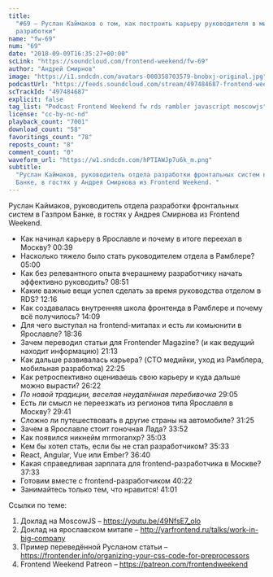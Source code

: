 ```yaml
---
title:
  "#69 – Руслан Каймаков о том, как построить карьеру руководителя в мире
  разработки"
name: "fw-69"
num: "69"
date: "2018-09-09T16:35:27+00:00"
scLink: "https://soundcloud.com/frontend-weekend/fw-69"
author: "Андрей Смирнов"
image: "https://i1.sndcdn.com/avatars-000358703579-bnobxj-original.jpg"
podcastUrl: "https://feeds.soundcloud.com/stream/497484687-frontend-weekend-fw-69.m4a"
scTrackId: "497484687"
explicit: false
tag_list: "Podcast Frontend Weekend fw rds rambler javascript moscowjs"
license: "cc-by-nc-nd"
playback_count: "7001"
download_count: "58"
favoritings_count: "78"
reposts_count: "8"
comment_count: "0"
waveform_url: "https://w1.sndcdn.com/hPTIAWJp7u6k_m.png"
subtitle:
  "Руслан Каймаков, руководитель отдела разработки фронтальных систем в Газпром
  Банке, в гостях у Андрея Смирнова из Frontend Weekend. "
---
```


Руслан Каймаков, руководитель отдела разработки фронтальных систем в Газпром
Банке, в гостях у Андрея Смирнова из Frontend Weekend.

- Как начинал карьеру в Ярославле и почему в итоге переехал в Москву?
  <timecode sec="39">00:39</timecode>
- Насколько тяжело было стать руководителем отдела в Рамблере?
  <timecode sec="300">05:00</timecode>
- Как без релевантного опыта вчерашнему разработчику начать эффективно
  руководить? <timecode sec="531">08:51</timecode>
- Какие важные вещи успел сделать за время руководства отделом в RDS?
  <timecode sec="736">12:16</timecode>
- Как создавалась внутренняя школа фронтенда в Рамблере и почему всё получилось?
  <timecode sec="849">14:09</timecode>
- Для чего выступал на frontend-митапах и есть ли комьюнити в Ярославле?
  <timecode sec="1116">18:36</timecode>
- Зачем переводил статьи для Frontender Magazine? (и как ведущий находит
  информацию) <timecode sec="1273">21:13</timecode>
- Как дальше развивалась карьера? (CTO медийки, уход из Рамблера, мобильная
  разработка) <timecode sec="1345">22:25</timecode>
- Как ретроспективно оцениваешь свою карьеру и куда дальше можно вырасти?
  <timecode sec="1582">26:22</timecode>
- _По новой традиции, веселая неудалённая перебивочка_
  <timecode sec="1745">29:05</timecode>
- Есть ли смысл не переезжать из регионов типа Ярославля в Москву?
  <timecode sec="1781">29:41</timecode>
- Сложно ли путешествовать в другие страны на автомобиле?
  <timecode sec="1885">31:25</timecode>
- Зачем в Ярославле стоит гоночная Лада? <timecode sec="2032">33:52</timecode>
- Как появился никнейм mrmoranxp? <timecode sec="2103">35:03</timecode>
- Кем бы хотел стать, если бы не стал разработчиком?
  <timecode sec="2133">35:33</timecode>
- React, Angular, Vue или Ember? <timecode sec="2200">36:40</timecode>
- Какая справедливая зарплата для frontend-разработчика в Москве?
  <timecode sec="2253">37:33</timecode>
- Готовим вместе с frontend-разработчиком <timecode sec="2422">40:22</timecode>
- Занимайтесь только тем, что нравится! <timecode sec="2461">41:01</timecode>

Ссылки по теме:

1. Доклад на MoscowJS – <https://youtu.be/49NfsE7_olo>
2. Доклад на ярославском митапе –
   <http://yarfrontend.ru/talks/work-in-big-company>
3. Пример переведённой Русланом статьи –
   <https://frontender.info/organizing-your-css-code-for-preprocessors>
4. Frontend Weekend Patreon – <https://patreon.com/frontendweekend>
